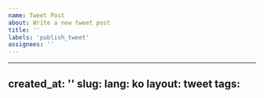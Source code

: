 ```yaml
---
name: Tweet Post
about: Write a new tweet post
title: ''
labels: 'publish_tweet'
assignees: ''
---
```

  ---
  created_at: ''
  slug:
  lang: ko
  layout: tweet
  tags:
  ---
